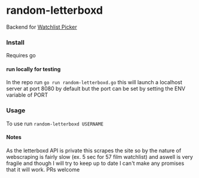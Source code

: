 # random-letterboxd

Backend for [Watchlist Picker](https://watchlistpicker.com)

### Install
Requires go

#### run locally for testing
In the repo run `go run random-letterboxd.go` this will launch a localhost server at port 8080 by default but the port can be set by setting the ENV variable of PORT

### Usage

To use run `random-letterboxd USERNAME`

#### Notes

As the letterboxd API is private this scrapes the site so by the nature of webscraping is fairly slow (ex. 5 sec for 57 film watchlist) and aswell is very fragile and though I will try to keep up to date I can't make any promises that it will work. PRs welcome
